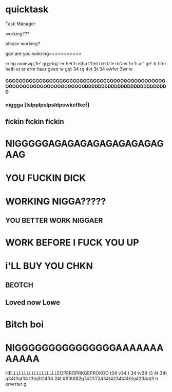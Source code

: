 # quicktask


Task Manager


working???

please working?



god are you wokring>>>>>>>>>>>












io hp   moiewp,'le'
gq;etrg'
er
het'h
etha
t'het
h'e
tr'e
rh'aer
hr'h
ar'
ge' tr
h'er
heth
et
er
erhr
haer
gvetr
w gqt 34 tq
4vt 
3t
34
ewfvr 3wr
w
#### GGGGGGGGGGGGGGGGGGGGGGGGGGGGGGGOOOOOOOOOOOOOOOOOOOOOOOOOOOOOOOOOOOOOOODDDDDDDDDDDDDDDDDDDDDDDDDD
### niggga [lslpplpslpsldpswkeflkef]
## fickin fickin fickin
# NIGGGGGAGAGAGAGAGAGAGAGAGAAG
# YOU FUCKIN DICK
# WORKING NIGGA?????
## YOU BETTER WORK NIGGAER
# WORK BEFORE I FUCK YOU UP 
# i'LL BUY YOU CHKN
## BEOTCH 
## Loved now Lowe
# Bitch boi
# NIGGGGGGGGGGGGGGGAAAAAAAAAAAA

HELLLLLLLLLLLLLLLLLLEOPEROPRKGEPROKGO
t34
v34
t
34
tv34
t3
4t
34t
q34t3qt34 t3tq3t2434 24t #$3t#$2qT423T2434t4234t#$4t3q4234qt3$
h erverter g 